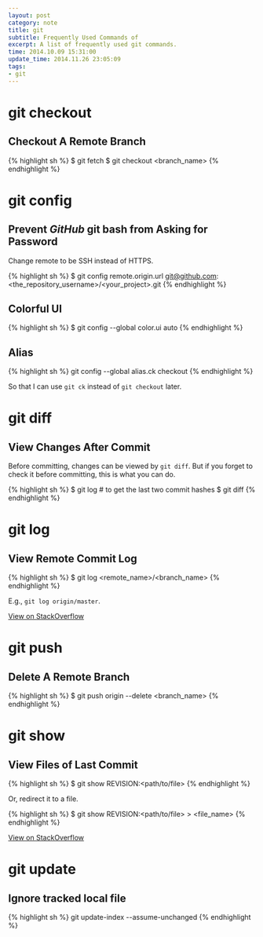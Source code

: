 ```yaml
---
layout: post
category: note
title: git
subtitle: Frequently Used Commands of
excerpt: A list of frequently used git commands.
time: 2014.10.09 15:31:00
update_time: 2014.11.26 23:05:09
tags:
- git
---
```


# git checkout

## Checkout A Remote Branch

{% highlight sh %}
$ git fetch
$ git checkout <branch_name>
{% endhighlight %}

# git config

## Prevent *GitHub* git bash from Asking for Password

Change remote to be SSH instead of HTTPS.

{% highlight sh %}
$ git config remote.origin.url git@github.com:<the_repository_username>/<your_project>.git
{% endhighlight %}

## Colorful UI

{% highlight sh %}
$ git config --global color.ui auto
{% endhighlight %}

## Alias

{% highlight sh %}
git config --global alias.ck checkout
{% endhighlight %}

So that I can use `git ck` instead of `git checkout` later.

# git diff

## View Changes After Commit

Before committing, changes can be viewed by `git diff`. But if you forget to check it before committing, this is what you can do.

{% highlight sh %}
$ git log  # to get the last two commit hashes
$ git diff <old-commit-hash> <new-commit-hash>
{% endhighlight %}

# git log

## View Remote Commit Log

{% highlight sh %}
$ git log <remote_name>/<branch_name>
{% endhighlight %}

E.g., `git log origin/master`.

<a href="http://stackoverflow.com/questions/13941976/git-log-command-to-check-for-commit-history-on-remote-server" target="_blank">View on StackOverflow</a>

# git push

## Delete A Remote Branch

{% highlight sh %}
$ git push origin --delete <branch_name>
{% endhighlight %}

# git show

## View Files of Last Commit

{% highlight sh %}
$ git show REVISION:<path/to/file>
{% endhighlight %}

Or, redirect it to a file.

{% highlight sh %}
$ git show REVISION:<path/to/file> > <file_name>
{% endhighlight %}

<a href="http://stackoverflow.com/questions/338436/is-there-a-quick-git-command-to-see-an-old-version-of-a-file" target="_blank">View on StackOverflow</a>

# git update

## Ignore tracked local file

{% highlight sh %}
git update-index --assume-unchanged <file>
{% endhighlight %}

